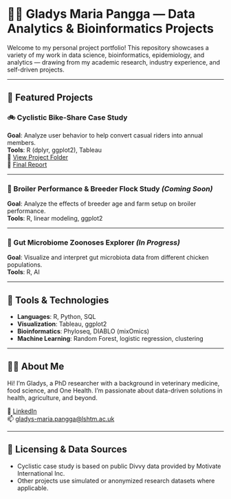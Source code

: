 # 👩‍💻 Gladys Maria Pangga — Data Analytics & Bioinformatics Projects

Welcome to my personal project portfolio! This repository showcases a variety of my work in data science, bioinformatics, epidemiology, and analytics — drawing from my academic research, industry experience, and self-driven projects.

---

## 📁 Featured Projects

### 🚲 Cyclistic Bike-Share Case Study
**Goal**: Analyze user behavior to help convert casual riders into annual members.  
**Tools**: R (dplyr, ggplot2), Tableau  
📁 [View Project Folder](https://github.com/gladysmariapangga/gmvp/tree/main/Proj%201%20Cyclistic%20)    
📄 [Final Report](https://github.com/gladysmariapangga/gmvp/blob/main/Proj%201%20Cyclistic%20/00%20Project%20report.pdf)

---

### 🐔 Broiler Performance & Breeder Flock Study *(Coming Soon)*
**Goal**: Analyze the effects of breeder age and farm setup on broiler performance.  
**Tools**: R, linear modeling, ggplot2  

---

### 🧬 Gut Microbiome Zoonoses Explorer *(In Progress)*
**Goal**: Visualize and interpret gut microbiota data from different chicken populations.  
**Tools**: R, AI

---

## 🧰 Tools & Technologies

- **Languages**: R, Python, SQL  
- **Visualization**: Tableau, ggplot2
- **Bioinformatics**: Phyloseq, DIABLO (mixOmics)  
- **Machine Learning**: Random Forest, logistic regression, clustering  

---

## 🙋‍♀️ About Me

Hi! I’m Gladys, a PhD researcher with a background in veterinary medicine, food science, and One Health. I’m passionate about data-driven solutions in health, agriculture, and beyond.

🔗 [LinkedIn](https://www.linkedin.com/in/gmvpangga)  
📫 gladys-maria.pangga@lshtm.ac.uk

---

## 📎 Licensing & Data Sources

- Cyclistic case study is based on public Divvy data provided by Motivate International Inc.
- Other projects use simulated or anonymized research datasets where applicable.
